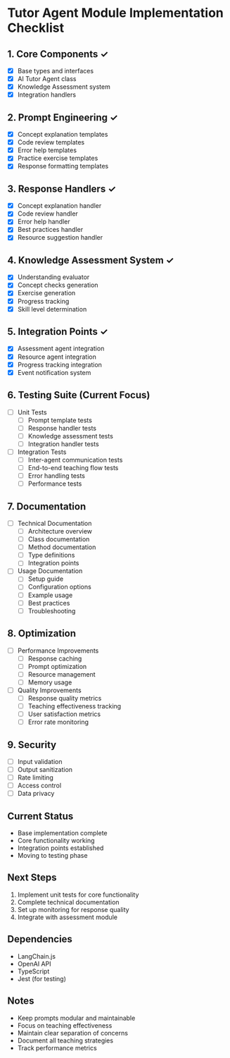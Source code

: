 # Tutor Agent Module Implementation Checklist

## 1. Core Components ✓
- [x] Base types and interfaces
- [x] AI Tutor Agent class
- [x] Knowledge Assessment system
- [x] Integration handlers

## 2. Prompt Engineering ✓
- [x] Concept explanation templates
- [x] Code review templates
- [x] Error help templates
- [x] Practice exercise templates
- [x] Response formatting templates

## 3. Response Handlers ✓
- [x] Concept explanation handler
- [x] Code review handler
- [x] Error help handler
- [x] Best practices handler
- [x] Resource suggestion handler

## 4. Knowledge Assessment System ✓
- [x] Understanding evaluator
- [x] Concept checks generation
- [x] Exercise generation
- [x] Progress tracking
- [x] Skill level determination

## 5. Integration Points ✓
- [x] Assessment agent integration
- [x] Resource agent integration
- [x] Progress tracking integration
- [x] Event notification system

## 6. Testing Suite (Current Focus)
- [ ] Unit Tests
  - [ ] Prompt template tests
  - [ ] Response handler tests
  - [ ] Knowledge assessment tests
  - [ ] Integration handler tests

- [ ] Integration Tests
  - [ ] Inter-agent communication tests
  - [ ] End-to-end teaching flow tests
  - [ ] Error handling tests
  - [ ] Performance tests

## 7. Documentation
- [ ] Technical Documentation
  - [ ] Architecture overview
  - [ ] Class documentation
  - [ ] Method documentation
  - [ ] Type definitions
  - [ ] Integration points

- [ ] Usage Documentation
  - [ ] Setup guide
  - [ ] Configuration options
  - [ ] Example usage
  - [ ] Best practices
  - [ ] Troubleshooting

## 8. Optimization
- [ ] Performance Improvements
  - [ ] Response caching
  - [ ] Prompt optimization
  - [ ] Resource management
  - [ ] Memory usage

- [ ] Quality Improvements
  - [ ] Response quality metrics
  - [ ] Teaching effectiveness tracking
  - [ ] User satisfaction metrics
  - [ ] Error rate monitoring

## 9. Security
- [ ] Input validation
- [ ] Output sanitization
- [ ] Rate limiting
- [ ] Access control
- [ ] Data privacy

## Current Status
- Base implementation complete
- Core functionality working
- Integration points established
- Moving to testing phase

## Next Steps
1. Implement unit tests for core functionality
2. Complete technical documentation
3. Set up monitoring for response quality
4. Integrate with assessment module

## Dependencies
- LangChain.js
- OpenAI API
- TypeScript
- Jest (for testing)

## Notes
- Keep prompts modular and maintainable
- Focus on teaching effectiveness
- Maintain clear separation of concerns
- Document all teaching strategies
- Track performance metrics 